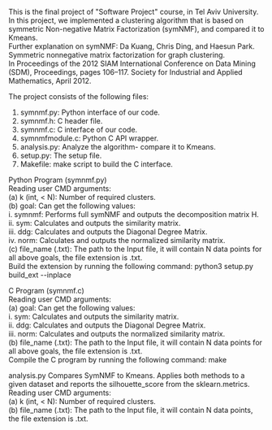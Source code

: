 This is the final project of "Software Project" course, in Tel Aviv University. </br>
In this project, we implemented a clustering algorithm that is based on symmetric Non-negative Matrix Factorization (symNMF), and compared it to Kmeans. </br>
Further explanation on symNMF: Da Kuang, Chris Ding, and Haesun Park. Symmetric nonnegative matrix factorization for graph clustering. </br>
In Proceedings of the 2012 SIAM International Conference on Data Mining (SDM), Proceedings, pages 106–117. Society for Industrial and Applied Mathematics, April 2012. 

The project consists of the following files:
1. symnmf.py: Python interface of our code.
2. symnmf.h: C header file.
3. symnmf.c: C interface of our code.
4. symnmfmodule.c: Python C API wrapper.
5. analysis.py: Analyze the algorithm- compare it to Kmeans.
6. setup.py: The setup file.
7. Makefile: make script to build the C interface.

Python Program (symnmf.py) </br>
Reading user CMD arguments: </br>
(a) k (int, < N): Number of required clusters. </br>
(b) goal: Can get the following values: </br> 
  i. symnmf: Performs full symNMF and outputs the decomposition matrix H. </br>
  ii. sym: Calculates and outputs the similarity matrix. </br>
  iii. ddg: Calculates and outputs the Diagonal Degree Matrix. </br>
  iv. norm: Calculates and outputs the normalized similarity matrix. </br>
(c) file_name (.txt): The path to the Input file, it will contain N data points for all above goals, the file extension is .txt. </br>
Build the extension by running the following command: python3 setup.py build_ext --inplace

C Program (symnmf.c) </br>
Reading user CMD arguments: </br>
(a) goal: Can get the following values: </br>
  i. sym: Calculates and outputs the similarity matrix. </br>
  ii. ddg: Calculates and outputs the Diagonal Degree Matrix. </br>
  iii. norm: Calculates and outputs the normalized similarity matrix. </br>
(b) file_name (.txt): The path to the Input file, it will contain N data points for all above goals, the file extension is .txt. </br>
Compile the C program by running the following command: make 

analysis.py
Compares SymNMF to Kmeans. Applies both methods to a given dataset and reports the silhouette_score from the sklearn.metrics. </br>
Reading user CMD arguments: </br>
(a) k (int, < N): Number of required clusters. </br>
(b) file_name (.txt): The path to the Input file, it will contain N data points, the file extension is .txt.
